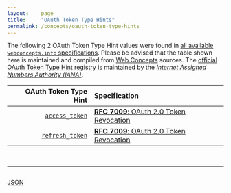 ```yaml
---
layout:    page
title:     "OAuth Token Type Hints"
permalink: /concepts/oauth-token-type-hints
---
```




The following 2 OAuth Token Type Hint values were found in [all available `webconcepts.info` specifications](/specs). Please be advised that the table shown here is maintained and compiled from [Web Concepts](/) sources. The [official OAuth Token Type Hint registry](http://www.iana.org/assignments/oauth-parameters/oauth-parameters.xhtml#token-type-hint) is maintained by the [*Internet Assigned Numbers Authority (IANA)*](http://www.iana.org/).

OAuth Token Type Hint | Specification
-------: | :-------
[`access_token`](/concepts/oauth-token-type-hint/access_token) | [**RFC 7009**: OAuth 2.0 Token Revocation](/specs/IETF/RFC/7009 "This document proposes an additional endpoint for OAuth authorization servers, which allows clients to notify the authorization server that a previously obtained refresh or access token is no longer needed. This allows the authorization server to clean up security credentials.  A revocation request will invalidate the actual token and, if applicable, other tokens based on the same authorization grant.")
[`refresh_token`](/concepts/oauth-token-type-hint/refresh_token) | [**RFC 7009**: OAuth 2.0 Token Revocation](/specs/IETF/RFC/7009 "This document proposes an additional endpoint for OAuth authorization servers, which allows clients to notify the authorization server that a previously obtained refresh or access token is no longer needed. This allows the authorization server to clean up security credentials.  A revocation request will invalidate the actual token and, if applicable, other tokens based on the same authorization grant.")

<br/>
<hr/>

<p style="float : left"><a href="oauth-token-type-hints.json" title="JSON representing all values for this Web Concept">JSON</a></p>
